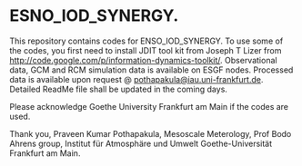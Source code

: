# ESNO_IOD_SYNERGY.
This repository contains codes for ENSO_IOD_SYNERGY.
To use some of the codes, you first need to install JDIT tool kit from Joseph T Lizer from 
http://code.google.com/p/information-dynamics-toolkit/.
Observational data, GCM and RCM simulation data is available on ESGF nodes. Processed data is available upon request @ pothapakula@iau.uni-frankfurt.de.
Detailed ReadMe file shall be updated in the coming days.

Please acknowledge Goethe University Frankfurt am Main if the codes are used.

Thank you,
Praveen Kumar Pothapakula,
Mesoscale Meterology, Prof Bodo Ahrens group,
Institut für Atmosphäre und Umwelt
Goethe-Universität Frankfurt am Main.
